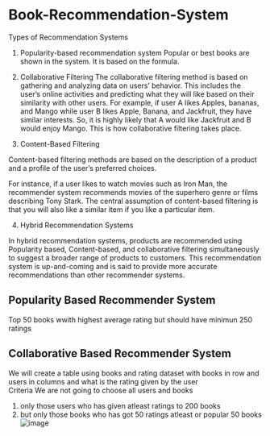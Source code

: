 # Book-Recommendation-System

Types of Recommendation Systems
1.	Popularity-based recommendation system
Popular or best books are shown in the system. It is based on the formula.

2.	Collaborative Filtering
The collaborative filtering method is based on gathering and analyzing data on users’ behavior. This includes the user’s online activities and predicting what they will like based on their similarity with other users.
For example, if user A likes Apples, bananas, and Mango while user B likes Apple, Banana, and Jackfruit, they have similar interests. So, it is highly likely that A would like Jackfruit and B would enjoy Mango. This is how collaborative filtering takes place.

3.	Content-Based Filtering

Content-based filtering methods are based on the description of a product and a profile of the user’s preferred choices. 

For instance, if a user likes to watch movies such as Iron Man, the recommender system recommends movies of the superhero genre or films describing Tony Stark. The central assumption of content-based filtering is that you will also like a similar item if you like a particular item.

4.	Hybrid Recommendation Systems

In hybrid recommendation systems, products are recommended using Popularity based, Content-based, and collaborative filtering simultaneously to suggest a broader range of products to customers. This recommendation system is up-and-coming and is said to provide more accurate recommendations than other recommender systems.
## Popularity Based Recommender System
Top 50 books wwith highest average rating but should have minimun 250 ratings

## Collaborative Based Recommender System
We will create a table using books and rating dataset with books in row and users in columns and what is the rating given by the user </br>
Criteria We are not going to choose all users and books
1. only those users who has given atleast ratings to 200 books </br>
2. but only those books who has got 50 ratings atleast or popular 50 books </br>
![image](https://github.com/ravi0dubey/Book-Recommendation-System/assets/38419795/0aada47d-0e52-4ff5-93a4-f56cd2ba3fca)
